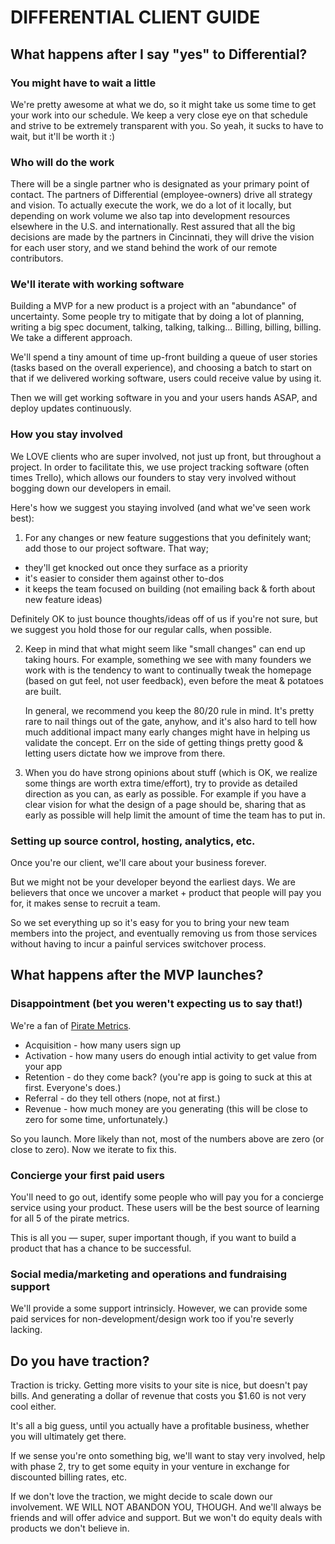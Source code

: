 # DIFFERENTIAL CLIENT GUIDE

## What happens after I say "yes" to Differential?

### You might have to wait a little

We're pretty awesome at what we do, so it might take us some time to
get your work into our schedule. We keep a very close eye on that schedule and strive to be extremely transparent with you. So yeah, it sucks to have to
wait, but it'll be worth it :)

### Who will do the work

There will be a single partner who is designated as your primary point of contact. The partners of Differential (employee-owners) drive all strategy and vision. To actually execute the work, we do a lot of it locally, but depending on work volume we also tap into development resources elsewhere in the U.S. and internationally. Rest assured that all the big decisions are made by the partners in Cincinnati, they will drive the vision for each user story, and we stand behind the work of our remote contributors.

### We'll iterate with working software

Building a MVP for a new product is a project with an "abundance" of
uncertainty. Some people try to mitigate that by doing a lot of
planning, writing a big spec document, talking, talking, talking...
Billing, billing, billing. We take a different approach.

We'll spend a tiny amount of time up-front building a queue of user stories (tasks based on the overall experience), and
choosing a batch to start on that if we delivered working software,
users could receive value by using it.

Then we will get working software in you and your users hands ASAP, and
deploy updates continuously. 

### How you stay involved

We LOVE clients who are super involved, not just up front, but throughout a project. In order to facilitate this, 
we use project tracking software (often times Trello), which allows our founders to stay very involved without bogging
down our developers in email. 

Here's how we suggest you staying involved (and what we've seen work best):

1. For any changes or new feature suggestions that you definitely want; add those to our project software. That way;
  * they'll get knocked out once they surface as a priority
  * it's easier to consider them against other to-dos
  * it keeps the team focused on building (not emailing back & forth about new feature ideas)

   Definitely OK to just bounce thoughts/ideas off of us if you're not sure, but we suggest you hold those for our regular 
calls, when possible.

2. Keep in mind that what might seem like "small changes" can end up taking hours. For example, something we see with 
many founders we work with is the tendency to want to continually tweak the homepage (based on gut feel, not user 
feedback), even before the meat & potatoes are built. 

   In general, we recommend you keep the 80/20 rule in mind. It's pretty rare to nail things out of the gate, anyhow, 
and it's also hard to tell how much additional impact many early changes might have in helping us validate the concept. 
Err on the side of getting things pretty good & letting users dictate how we improve from there.

3. When you do have strong opinions about stuff (which is OK, we realize some things are worth extra time/effort), try to 
provide as detailed direction as you can, as early as possible. For example if you have a clear vision for what the design
of a page should be, sharing that as early as possible will help limit the amount of time the team has to put in.

### Setting up source control, hosting, analytics, etc.

Once you're our client, we'll care about your business forever.

But we might not be your developer beyond the earliest days. We are
believers that once we uncover a market + product that people will pay
you for, it makes sense to recruit a team.

So we set everything up so it's easy for you to bring your new team
members into the project, and eventually removing us from those services
without having to incur a painful services switchover process.

## What happens after the MVP launches?

### Disappointment (bet you weren't expecting us to say that!)

We're a fan of [Pirate
Metrics](http://www.youtube.com/watch?v=irjgfW0BIrw).

* Acquisition - how many users sign up
* Activation - how many users do enough intial activity to get value
  from your app
* Retention - do they come back? (you're app is going to suck at this at
  first. Everyone's does.)
* Referral - do they tell others (nope, not at first.)
* Revenue - how much money are you generating (this will be close to
  zero for some time, unfortunately.)

So you launch. More likely than not, most of the numbers above are zero (or close to zero). Now we iterate to fix this.

### Concierge your first paid users

You'll need to go out, identify some people who will pay you for a
concierge service using your product. These users will be the best
source of learning for all 5 of the pirate metrics.

This is all you — super, super important though, if you want to build a
product that has a chance to be successful.

### Social media/marketing and operations and fundraising support

We'll provide a some support intrinsicly. However, we can provide some
paid services for non-development/design work too if you're severly lacking. 

## Do you have traction?

Traction is tricky. Getting more visits to your site is nice, but
doesn't pay bills. And generating a dollar of revenue that costs you
$1.60 is not very cool either.

It's all a big guess, until you actually have a profitable business,
whether you will ultimately get there.

If we sense you're onto something big, we'll want to stay very involved,
help with phase 2, try to get some equity in your venture in exchange
for discounted billing rates, etc.

If we don't love the traction, we might decide to scale down our
involvement. WE WILL NOT ABANDON YOU, THOUGH. And we'll always be
friends and will offer advice and support. But we won't do equity deals
with products we don't believe in.
